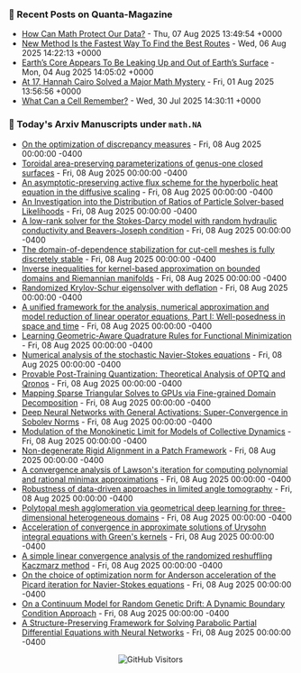 ### 📝 Recent Posts on Quanta-Magazine
<!-- quanta starts -->
* <a href="https://www.quantamagazine.org/how-can-math-protect-our-data-20250807/">How Can Math Protect Our Data?</a> - Thu, 07 Aug 2025 13:49:54 +0000
* <a href="https://www.quantamagazine.org/new-method-is-the-fastest-way-to-find-the-best-routes-20250806/">New Method Is the Fastest Way To Find the Best Routes</a> - Wed, 06 Aug 2025 14:22:13 +0000
* <a href="https://www.quantamagazine.org/earths-core-appears-to-be-leaking-up-and-out-of-earths-surface-20250804/">Earth’s Core Appears To Be Leaking Up and Out of Earth’s Surface</a> - Mon, 04 Aug 2025 14:05:02 +0000
* <a href="https://www.quantamagazine.org/at-17-hannah-cairo-solved-a-major-math-mystery-20250801/">At 17, Hannah Cairo Solved a Major Math Mystery</a> - Fri, 01 Aug 2025 13:56:56 +0000
* <a href="https://www.quantamagazine.org/what-can-a-cell-remember-20250730/">What Can a Cell Remember?</a> - Wed, 30 Jul 2025 14:30:11 +0000
<!-- quanta ends -->


### 📝 Today's Arxiv Manuscripts under ``math.NA``
<!-- arxiv-math-na starts -->
* <a href="https://arxiv.org/abs/2508.04926">On the optimization of discrepancy measures</a> - Fri, 08 Aug 2025 00:00:00 -0400
* <a href="https://arxiv.org/abs/2508.05111">Toroidal area-preserving parameterizations of genus-one closed surfaces</a> - Fri, 08 Aug 2025 00:00:00 -0400
* <a href="https://arxiv.org/abs/2508.05166">An asymptotic-preserving active flux scheme for the hyperbolic heat equation in the diffusive scaling</a> - Fri, 08 Aug 2025 00:00:00 -0400
* <a href="https://arxiv.org/abs/2508.05303">An Investigation into the Distribution of Ratios of Particle Solver-based Likelihoods</a> - Fri, 08 Aug 2025 00:00:00 -0400
* <a href="https://arxiv.org/abs/2508.05328">A low-rank solver for the Stokes-Darcy model with random hydraulic conductivity and Beavers-Joseph condition</a> - Fri, 08 Aug 2025 00:00:00 -0400
* <a href="https://arxiv.org/abs/2508.05372">The domain-of-dependence stabilization for cut-cell meshes is fully discretely stable</a> - Fri, 08 Aug 2025 00:00:00 -0400
* <a href="https://arxiv.org/abs/2508.05376">Inverse inequalities for kernel-based approximation on bounded domains and Riemannian manifolds</a> - Fri, 08 Aug 2025 00:00:00 -0400
* <a href="https://arxiv.org/abs/2508.05400">Randomized Krylov-Schur eigensolver with deflation</a> - Fri, 08 Aug 2025 00:00:00 -0400
* <a href="https://arxiv.org/abs/2508.05407">A unified framework for the analysis, numerical approximation and model reduction of linear operator equations, Part I: Well-posedness in space and time</a> - Fri, 08 Aug 2025 00:00:00 -0400
* <a href="https://arxiv.org/abs/2508.05445">Learning Geometric-Aware Quadrature Rules for Functional Minimization</a> - Fri, 08 Aug 2025 00:00:00 -0400
* <a href="https://arxiv.org/abs/2508.05564">Numerical analysis of the stochastic Navier-Stokes equations</a> - Fri, 08 Aug 2025 00:00:00 -0400
* <a href="https://arxiv.org/abs/2508.04853">Provable Post-Training Quantization: Theoretical Analysis of OPTQ and Qronos</a> - Fri, 08 Aug 2025 00:00:00 -0400
* <a href="https://arxiv.org/abs/2508.04917">Mapping Sparse Triangular Solves to GPUs via Fine-grained Domain Decomposition</a> - Fri, 08 Aug 2025 00:00:00 -0400
* <a href="https://arxiv.org/abs/2508.05141">Deep Neural Networks with General Activations: Super-Convergence in Sobolev Norms</a> - Fri, 08 Aug 2025 00:00:00 -0400
* <a href="https://arxiv.org/abs/2508.05478">Modulation of the Monokinetic Limit for Models of Collective Dynamics</a> - Fri, 08 Aug 2025 00:00:00 -0400
* <a href="https://arxiv.org/abs/2303.11620">Non-degenerate Rigid Alignment in a Patch Framework</a> - Fri, 08 Aug 2025 00:00:00 -0400
* <a href="https://arxiv.org/abs/2401.00778">A convergence analysis of Lawson's iteration for computing polynomial and rational minimax approximations</a> - Fri, 08 Aug 2025 00:00:00 -0400
* <a href="https://arxiv.org/abs/2403.11350">Robustness of data-driven approaches in limited angle tomography</a> - Fri, 08 Aug 2025 00:00:00 -0400
* <a href="https://arxiv.org/abs/2406.10587">Polytopal mesh agglomeration via geometrical deep learning for three-dimensional heterogeneous domains</a> - Fri, 08 Aug 2025 00:00:00 -0400
* <a href="https://arxiv.org/abs/2409.01784">Acceleration of convergence in approximate solutions of Urysohn integral equations with Green's kernels</a> - Fri, 08 Aug 2025 00:00:00 -0400
* <a href="https://arxiv.org/abs/2410.01140">A simple linear convergence analysis of the randomized reshuffling Kaczmarz method</a> - Fri, 08 Aug 2025 00:00:00 -0400
* <a href="https://arxiv.org/abs/2505.07650">On the choice of optimization norm for Anderson acceleration of the Picard iteration for Navier-Stokes equations</a> - Fri, 08 Aug 2025 00:00:00 -0400
* <a href="https://arxiv.org/abs/2309.09484">On a Continuum Model for Random Genetic Drift: A Dynamic Boundary Condition Approach</a> - Fri, 08 Aug 2025 00:00:00 -0400
* <a href="https://arxiv.org/abs/2504.10273">A Structure-Preserving Framework for Solving Parabolic Partial Differential Equations with Neural Networks</a> - Fri, 08 Aug 2025 00:00:00 -0400
<!-- arxiv-math-na ends -->

<div align="center">
  
![GitHub Visitors](https://api.visitorbadge.io/api/visitors?path=https%3A%2F%2Fgithub.com%2Flowrank&label=profile%20views&labelColor=%231e1e2e&countColor=%23cba6f7)



</div>
